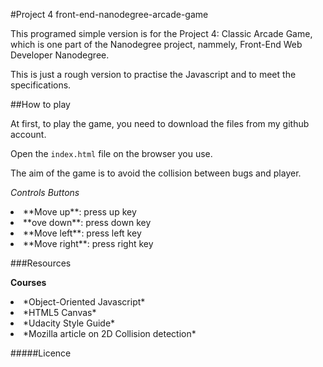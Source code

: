 #Project 4 front-end-nanodegree-arcade-game

This programed simple version is for the Project 4: Classic Arcade Game, which is one part of the Nanodegree project, nammely, Front-End Web Developer Nanodegree.

This is just a rough version to practise the Javascript and to meet the specifications.



##How to play

At first, to play the game, you need to download the files from my github account.

Open the `index.html` file on the browser you use.

The aim of the game is to avoid the collision between bugs and player.


_Controls Buttons_

<li>**Move up**: press up key</li>
<li>**ove down**: press down key</li>
<li>**Move left**: press left key</li>
<li>**Move right**: press right key</li>





###Resources

**Courses**

<li>*Object-Oriented Javascript*</li>
<li>*HTML5 Canvas*</li>
<li>*Udacity Style Guide*</li>
<li>*Mozilla article on 2D Collision detection*</li>

#####Licence




